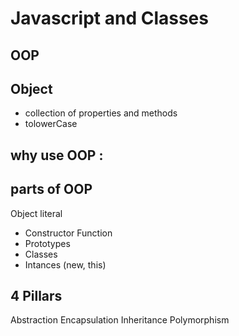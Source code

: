 # Javascript and Classes

## OOP

## Object
- collection of properties and methods
- tolowerCase

## why use OOP :

## parts of OOP
Object literal

- Constructor Function
- Prototypes
- Classes
- Intances (new, this)


## 4 Pillars
Abstraction 
Encapsulation
Inheritance
Polymorphism